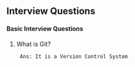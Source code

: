 ## Interview Questions 

#### Basic Interview Questions 
1. What is Git? 

        Ans: It is a Version Control System 